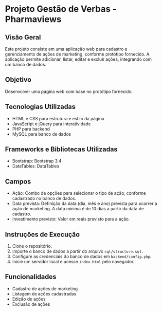 # Projeto Gestão de Verbas - Pharmaviews

## Visão Geral

Este projeto consiste em uma aplicação web para cadastro e gerenciamento de ações de marketing, conforme protótipo fornecido. A aplicação permite adicionar, listar, editar e excluir ações, integrando com um banco de dados.

## Objetivo
Desenvolver uma página web com base no protótipo fornecido.

## Tecnologias Utilizadas

- HTML e CSS para estrutura e estilo da página
- JavaScript e jQuery para interatividade
- PHP para backend
- MySQL para banco de dados

## Frameworks e Bibliotecas Utilizadas
- Bootstrap: Bootstrap 3.4
- DataTables: DataTables
 
## Campos

- Ação: Combo de opções para selecionar o tipo de ação, conforme cadastrado no banco de dados.
- Data prevista: Definição da data (dia, mês e ano) prevista para ocorrer a ação de marketing. A data mínima é de 10 dias a partir da data de cadastro.
- Investimento previsto: Valor em reais previsto para a ação.
 
## Instruções de Execução

1. Clone o repositório.
2. Importe o banco de dados a partir do arquivo `sql/structure.sql`.
3. Configure as credenciais do banco de dados em `backend/config.php`.
4. Inicie um servidor local e acesse `index.html` pelo navegador.

## Funcionalidades

- Cadastro de ações de marketing
- Listagem de ações cadastradas
- Edição de ações
- Exclusão de ações


